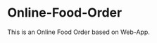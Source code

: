# Online-Food-Order

This is an Online Food Order based on Web-App.









































































































































